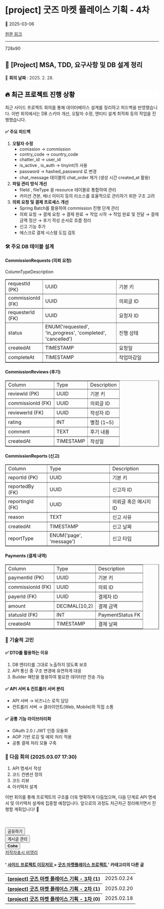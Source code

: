 # [project] 굿즈 마켓 플레이스 기획 - 4차

📅 2025-03-06

[원문 링크](https://code-chy.tistory.com/195)

---

<div class="area_view" id="article-view">
 <!-- System - START -->
 <div class="revenue_unit_wrap">
  <div class="revenue_unit_item adfit">
   <div class="revenue_unit_info">
    728x90
   </div>
   <ins class="kakao_ad_area" data-ad-height="90px" data-ad-unit="DAN-nP21vcNIK4cPjSVz" data-ad-width="728px" style="display: none;">
   </ins>
   <script async="async" src="//t1.daumcdn.net/kas/static/ba.min.js" type="text/javascript">
   </script>
  </div>
 </div>
 <!-- System - END -->
 <div class="contents_style">
  <h2 data-ke-size="size26">
   <span>
    📝 [Project]
   </span>
   <span>
    MSA, TDD, 요구사항 및 DB 설계 정리
   </span>
  </h2>
  <p data-ke-size="size16">
   <span style="background-color: #ffffff; color: #333333; text-align: start;">
    📅
    <span>
    </span>
   </span>
   <b>
    회의 날짜
   </b>
   <span style="background-color: #ffffff; color: #333333; text-align: start;">
    : 2025. 2. 28.
   </span>
  </p>
  <h2 data-ke-size="size26" style="background-color: #ffffff; color: #000000; text-align: start;">
   🔥 최근 프로젝트 진행 상황
  </h2>
  <p data-ke-size="size16">
   <span>
    최근 사이드 프로젝트 회의를 통해 데이터베이스 설계를 정리하고 피드백을 반영했습니다. 이번 회의에서는 DB 스키마 개선, 오탈자 수정, 엔티티 설계 최적화 등의 작업을 진행했습니다.
   </span>
  </p>
  <h4 data-ke-size="size20">
   <span>
    ✅ 주요 피드백
   </span>
  </h4>
  <ol data-ke-list-type="decimal" data-spread="true" style="list-style-type: decimal;">
   <li>
    <span>
     <b>
      오탈자 수정
     </b>
    </span>
    <ul data-ke-list-type="disc" data-spread="false" style="list-style-type: disc;">
     <li>
      <span>
       comission
      </span>
      <span>
       →
      </span>
      <span>
       commission
      </span>
     </li>
     <li>
      <span>
       contry_code
      </span>
      <span>
       →
      </span>
      <span>
       country_code
      </span>
     </li>
     <li>
      <span>
       chatter_id
      </span>
      <span>
       →
      </span>
      <span>
       user_id
      </span>
     </li>
     <li>
      <span>
       is_active
      </span>
      <span>
       ,
      </span>
      <span>
       is_auth
      </span>
      <span>
       →
      </span>
      <span>
       tinyint(1)
      </span>
      <span>
       사용
      </span>
     </li>
     <li>
      <span>
       password
      </span>
      <span>
       →
      </span>
      <span>
       hashed_password
      </span>
      <span>
       로 변경
      </span>
     </li>
     <li>
      <span>
       chat_message
      </span>
      <span>
       테이블의
      </span>
      <span>
       chat_order
      </span>
      <span>
       제거 (생성 시간
      </span>
      <span>
       created_at
      </span>
      <span>
       활용)
      </span>
     </li>
    </ul>
   </li>
   <li>
    <span>
     <b>
      파일 관리 방식 개선
     </b>
    </span>
    <ul data-ke-list-type="disc" data-spread="false" style="list-style-type: disc;">
     <li>
      <span>
       fileId
      </span>
      <span>
       ,
      </span>
      <span>
       fileType
      </span>
      <span>
       을
      </span>
      <span>
       resource
      </span>
      <span>
       테이블로 통합하여 관리
      </span>
     </li>
     <li>
      <span>
       커미션 견본, 배너 이미지 등의 리소스를 효율적으로 관리하기 위한 구조 고려
      </span>
     </li>
    </ul>
   </li>
   <li>
    <span>
     <b>
      의뢰 요청 및 결제 프로세스 개선
     </b>
    </span>
    <ul data-ke-list-type="disc" data-spread="false" style="list-style-type: disc;">
     <li>
      <span>
       Spring Batch를 활용하여
      </span>
      <span>
       commission
      </span>
      <span>
       진행 단계 관리
      </span>
     </li>
     <li>
      <span>
       의뢰 요청 → 결제 요청 → 결제 완료 → 작업 시작 → 작업 완료 및 전달 → 결제 금액 정산 → 후기 작성
      </span>
      <span>
       순서로 흐름 정리
      </span>
     </li>
     <li>
      <span>
       신고 기능 추가
      </span>
     </li>
     <li>
      <span>
       에스크로 결제 시스템 도입 검토
      </span>
     </li>
    </ul>
   </li>
  </ol>
  <h3 data-ke-size="size23">
   <span>
    🛠️ 주요 DB 테이블 설계
   </span>
  </h3>
  <h4 data-ke-size="size20">
   <span>
    <b>
     CommissionRequests (의뢰 요청)
    </b>
   </span>
  </h4>
  <p data-ke-size="size16">
   ColumnTypeDescription
  </p>
  <table border="1" data-ke-align="alignLeft" style="border-collapse: collapse; width: 100%;">
   <tbody>
    <tr>
     <td style="width: 22.6744%;">
      <span>
       requestId
      </span>
      <span>
       (PK)
      </span>
     </td>
     <td style="width: 48.9535%;">
      <span>
       UUID
      </span>
     </td>
     <td style="width: 28.3721%;">
      <span>
       기본 키
      </span>
     </td>
    </tr>
    <tr>
     <td style="width: 22.6744%;">
      <span>
       commissionId
      </span>
      <span>
       (FK)
      </span>
     </td>
     <td style="width: 48.9535%;">
      <span>
       UUID
      </span>
     </td>
     <td style="width: 28.3721%;">
      <span>
       의뢰글 ID
      </span>
     </td>
    </tr>
    <tr>
     <td style="width: 22.6744%;">
      <span>
       requesterId
      </span>
      <span>
       (FK)
      </span>
     </td>
     <td style="width: 48.9535%;">
      <span>
       UUID
      </span>
     </td>
     <td style="width: 28.3721%;">
      <span>
       요청자 ID
      </span>
     </td>
    </tr>
    <tr>
     <td style="width: 22.6744%;">
      <span>
       status
      </span>
     </td>
     <td style="width: 48.9535%;">
      <span>
       ENUM('requested', 'in_progress', 'completed', 'cancelled')
      </span>
     </td>
     <td style="width: 28.3721%;">
      <span>
       진행 상태
      </span>
     </td>
    </tr>
    <tr>
     <td style="width: 22.6744%;">
      <span>
       createdAt
      </span>
     </td>
     <td style="width: 48.9535%;">
      <span>
       TIMESTAMP
      </span>
     </td>
     <td style="width: 28.3721%;">
      <span>
       요청일
      </span>
     </td>
    </tr>
    <tr>
     <td style="width: 22.6744%;">
      <span>
       completeAt
      </span>
     </td>
     <td style="width: 48.9535%;">
      <span>
       TIMESTAMP
      </span>
     </td>
     <td style="width: 28.3721%;">
      <span>
       작업마감일
      </span>
     </td>
    </tr>
   </tbody>
  </table>
  <h4 data-ke-size="size20">
   <span>
    <b>
     CommissionReviews (후기)
    </b>
   </span>
  </h4>
  <table border="1" data-ke-align="alignLeft" style="border-collapse: collapse; width: 100%;">
   <tbody>
    <tr>
     <td>
      <span>
       Column
      </span>
     </td>
     <td>
      <span>
       Type
      </span>
     </td>
     <td>
      <span>
       Description
      </span>
     </td>
    </tr>
    <tr>
     <td>
      <span>
       reviewId
      </span>
      <span>
       (PK)
      </span>
     </td>
     <td>
      <span>
       UUID
      </span>
     </td>
     <td>
      <span>
       기본 키
      </span>
     </td>
    </tr>
    <tr>
     <td>
      <span>
       commissionId
      </span>
      <span>
       (FK)
      </span>
     </td>
     <td>
      <span>
       UUID
      </span>
     </td>
     <td>
      <span>
       의뢰글 ID
      </span>
     </td>
    </tr>
    <tr>
     <td>
      <span>
       reviewerId
      </span>
      <span>
       (FK)
      </span>
     </td>
     <td>
      <span>
       UUID
      </span>
     </td>
     <td>
      <span>
       작성자 ID
      </span>
     </td>
    </tr>
    <tr>
     <td>
      <span>
       rating
      </span>
     </td>
     <td>
      <span>
       INT
      </span>
     </td>
     <td>
      <span>
       별점 (1~5)
      </span>
     </td>
    </tr>
    <tr>
     <td>
      <span>
       comment
      </span>
     </td>
     <td>
      <span>
       TEXT
      </span>
     </td>
     <td>
      <span>
       후기 내용
      </span>
     </td>
    </tr>
    <tr>
     <td>
      <span>
       createdAt
      </span>
     </td>
     <td>
      <span>
       TIMESTAMP
      </span>
     </td>
     <td>
      <span>
       작성일
      </span>
     </td>
    </tr>
   </tbody>
  </table>
  <h4 data-ke-size="size20">
   <span>
    <b>
     CommissionReports (신고)
    </b>
   </span>
  </h4>
  <table border="1" data-ke-align="alignLeft" style="border-collapse: collapse; width: 100%;">
   <tbody>
    <tr>
     <td>
      <span>
       Column
      </span>
     </td>
     <td>
      <span>
       Type
      </span>
     </td>
     <td>
      <span>
       Description
      </span>
     </td>
    </tr>
    <tr>
     <td>
      <span>
       reportId
      </span>
      <span>
       (PK)
      </span>
     </td>
     <td>
      <span>
       UUID
      </span>
     </td>
     <td>
      <span>
       기본 키
      </span>
     </td>
    </tr>
    <tr>
     <td>
      <span>
       reportedBy
      </span>
      <span>
       (FK)
      </span>
     </td>
     <td>
      <span>
       UUID
      </span>
     </td>
     <td>
      <span>
       신고자 ID
      </span>
     </td>
    </tr>
    <tr>
     <td>
      <span>
       reportingId
      </span>
      <span>
       (FK)
      </span>
     </td>
     <td>
      <span>
       UUID
      </span>
     </td>
     <td>
      <span>
       의뢰글 혹은 메시지 ID
      </span>
     </td>
    </tr>
    <tr>
     <td>
      <span>
       reason
      </span>
     </td>
     <td>
      <span>
       TEXT
      </span>
     </td>
     <td>
      <span>
       신고 사유
      </span>
     </td>
    </tr>
    <tr>
     <td>
      <span>
       createdAt
      </span>
     </td>
     <td>
      <span>
       TIMESTAMP
      </span>
     </td>
     <td>
      <span>
       신고 날짜
      </span>
     </td>
    </tr>
    <tr>
     <td>
      <span>
       reportType
      </span>
     </td>
     <td>
      <span>
       ENUM('page', 'message')
      </span>
     </td>
     <td>
      <span>
       신고 타입
      </span>
     </td>
    </tr>
   </tbody>
  </table>
  <h4 data-ke-size="size20">
   <span>
    <b>
     Payments (결제 내역)
    </b>
   </span>
  </h4>
  <table border="1" data-ke-align="alignLeft" style="border-collapse: collapse; width: 100%;">
   <tbody>
    <tr>
     <td>
      <span>
       Column
      </span>
     </td>
     <td>
      <span>
       Type
      </span>
     </td>
     <td>
      <span>
       Description
      </span>
     </td>
    </tr>
    <tr>
     <td>
      <span>
       paymentId
      </span>
      <span>
       (PK)
      </span>
     </td>
     <td>
      <span>
       UUID
      </span>
     </td>
     <td>
      <span>
       기본 키
      </span>
     </td>
    </tr>
    <tr>
     <td>
      <span>
       commissionId
      </span>
      <span>
       (FK)
      </span>
     </td>
     <td>
      <span>
       UUID
      </span>
     </td>
     <td>
      <span>
       의뢰 ID
      </span>
     </td>
    </tr>
    <tr>
     <td>
      <span>
       payerId
      </span>
      <span>
       (FK)
      </span>
     </td>
     <td>
      <span>
       UUID
      </span>
     </td>
     <td>
      <span>
       결제자 ID
      </span>
     </td>
    </tr>
    <tr>
     <td>
      <span>
       amount
      </span>
     </td>
     <td>
      <span>
       DECIMAL(10,2)
      </span>
     </td>
     <td>
      <span>
       결제 금액
      </span>
     </td>
    </tr>
    <tr>
     <td>
      <span>
       statusId
      </span>
      <span>
       (FK)
      </span>
     </td>
     <td>
      <span>
       INT
      </span>
     </td>
     <td>
      <span>
       PaymentStatus FK
      </span>
     </td>
    </tr>
    <tr>
     <td>
      <span>
       createdAt
      </span>
     </td>
     <td>
      <span>
       TIMESTAMP
      </span>
     </td>
     <td>
      <span>
       결제 날짜
      </span>
     </td>
    </tr>
   </tbody>
  </table>
  <h3 data-ke-size="size23">
   <span>
    🚀 기술적 고민
   </span>
  </h3>
  <h4 data-ke-size="size20">
   <span>
    ✅ DTO를 활용하는 이유
   </span>
  </h4>
  <ol data-ke-list-type="decimal" data-spread="false" style="list-style-type: decimal;">
   <li>
    <span>
     DB 엔티티를 그대로 노출하지 않도록 보호
    </span>
   </li>
   <li>
    <span>
     API 통신 중 구조 변경에 유연하게 대응
    </span>
   </li>
   <li>
    <span>
     Builder 패턴을 활용하여 필요한 데이터만 전송 가능
    </span>
   </li>
  </ol>
  <h4 data-ke-size="size20">
   <span>
    ✅ API 서버 &amp; 컨트롤러 서버 분리
   </span>
  </h4>
  <ul data-ke-list-type="disc" data-spread="false" style="list-style-type: disc;">
   <li>
    <span>
     API 서버 → 비즈니스 로직 담당
    </span>
   </li>
   <li>
    <span>
     컨트롤러 서버 → 클라이언트(Web, Mobile)와 직접 소통
    </span>
   </li>
  </ul>
  <h4 data-ke-size="size20">
   <span>
    ✅ 공통 기능 라이브러리화
   </span>
  </h4>
  <ul data-ke-list-type="disc" data-spread="false" style="list-style-type: disc;">
   <li>
    <span>
     OAuth 2.0 / JWT 인증 모듈화
    </span>
   </li>
   <li>
    <span>
     AOP 기반 로깅 및 예외 처리 적용
    </span>
   </li>
   <li>
    <span>
     공통 결제 처리 모듈 구축
    </span>
   </li>
  </ul>
  <h3 data-ke-size="size23">
   <span>
    📌 다음 회의 (2025.03.07 17:30)
   </span>
  </h3>
  <ol data-ke-list-type="decimal" data-spread="false" style="list-style-type: decimal;">
   <li>
    <span>
     API 명세서 작성
    </span>
   </li>
   <li>
    <span>
     코드 컨벤션 정의
    </span>
   </li>
   <li>
    <span>
     코드 리뷰
    </span>
   </li>
   <li>
    <span>
     아키텍처 설계
    </span>
   </li>
  </ol>
  <p data-ke-size="size16">
   <span>
    이번 회의를 통해 프로젝트의 구조를 더욱 명확하게 다듬었으며, 다음 단계로 API 명세서 및 아키텍처 설계에 집중할 예정입니다. 앞으로의 과정도 차근차근 정리해가면서 진행할 계획입니다! 🚀
   </span>
  </p>
 </div>
 <!-- System - START -->
 <!-- System - END -->
 <script async="" crossorigin="anonymous" onerror="changeAdsenseToAdfit()" src="https://pagead2.googlesyndication.com/pagead/js/adsbygoogle.js?client=ca-pub-9527582522912841">
 </script>
 <!-- inventory -->
 <ins class="adsbygoogle" data-ad-adfit-unit="DAN-HCZEy0KQLPMGnGuC" data-ad-client="ca-pub-9527582522912841" data-ad-format="auto" data-ad-slot="4947159016" data-ad-type="inventory" data-full-width-responsive="true" style="margin:50px 0; display:block">
 </ins>
 <script id="adsense_script">
  (adsbygoogle = window.adsbygoogle || []).push({});
 </script>
 <script>
  if(window.ObserveAdsenseUnfilledState !== undefined){ ObserveAdsenseUnfilledState(); }
 </script>
 <div class="container_postbtn #post_button_group">
  <div class="postbtn_like">
   <script>
    window.ReactionButtonType = 'reaction';
window.ReactionApiUrl = '//code-chy.tistory.com/reaction';
window.ReactionReqBody = {
    entryId: 195
}
   </script>
   <div class="wrap_btn" data-tistory-react-app="Reaction" id="reaction-195">
   </div>
   <div class="wrap_btn wrap_btn_share">
    <button aria-expanded="false" class="btn_post sns_btn btn_share" data-blog-title="Cohe" data-description="📝 [Project]MSA, TDD, 요구사항 및 DB 설계 정리📅 회의 날짜: 2025. 2. 28.🔥 최근 프로젝트 진행 상황최근 사이드 프로젝트 회의를 통해 데이터베이스 설계를 정리하고 피드백을 반영했습니다. 이번 회의에서는 DB 스키마 개선, 오탈자 수정, 엔티티 설계 최적화 등의 작업을 진행했습니다.✅ 주요 피드백오탈자 수정comission → commissioncontry_code → country_codechatter_id → user_idis_active, is_auth → tinyint(1) 사용password → hashed_password로 변경chat_message 테이블의 chat_order 제거 (생성 시간 created_at 활용)파일 관리 방식 개선fileId, file.." data-pc-url="https://code-chy.tistory.com/195" data-profile-image="https://tistory1.daumcdn.net/tistory/5646409/attach/8bf562b73e38446a9f0bb065fc30f867" data-profile-name="코헤0121" data-relative-pc-url="/195" data-thumbnail-url="https://t1.daumcdn.net/tistory_admin/static/images/openGraph/opengraph.png" data-title="[project] 굿즈 마켓 플레이스 기획 - 4차" type="button">
     <span class="ico_postbtn ico_share">
      공유하기
     </span>
    </button>
    <div class="layer_post" id="tistorySnsLayer">
    </div>
   </div>
   <div class="wrap_btn wrap_btn_etc" data-category-visibility="public" data-entry-id="195" data-entry-visibility="public">
    <button aria-expanded="false" class="btn_post btn_etc2" type="button">
     <span class="ico_postbtn ico_etc">
      게시글 관리
     </span>
    </button>
    <div class="layer_post" id="tistoryEtcLayer">
    </div>
   </div>
  </div>
  <button class="btn_menu_toolbar btn_subscription #subscribe" data-blog-id="5646409" data-device="web_pc" data-tiara-action-name="구독 버튼_클릭" data-url="https://code-chy.tistory.com/195" type="button">
   <em class="txt_state">
   </em>
   <strong class="txt_tool_id">
    Cohe
   </strong>
   <span class="img_common_tistory ico_check_type1">
   </span>
  </button>
  <div class="postbtn_ccl" data-ccl-derive="1" data-ccl-type="6">
   <a class="link_ccl" href="https://creativecommons.org/licenses/by-nc/4.0/deed.ko" rel="license" target="_blank">
    <span class="bundle_ccl">
     <span class="ico_postbtn ico_ccl1">
      저작자표시
     </span>
     <span class="ico_postbtn ico_ccl2">
      비영리
     </span>
    </span>
   </a>
  </div>
  <!--
            <rdf:RDF xmlns="https://web.resource.org/cc/" xmlns:dc="https://purl.org/dc/elements/1.1/" xmlns:rdf="https://www.w3.org/1999/02/22-rdf-syntax-ns#">
                <Work rdf:about="">
                    <license rdf:resource="https://creativecommons.org/licenses/by-nc/4.0/deed.ko" />
                </Work>
                <License rdf:about="https://creativecommons.org/licenses/by-nc/4.0/deed.ko">
                    <permits rdf:resource="https://web.resource.org/cc/Reproduction"/>
                    <permits rdf:resource="https://web.resource.org/cc/Distribution"/>
                    <requires rdf:resource="https://web.resource.org/cc/Notice"/>
                    <requires rdf:resource="https://web.resource.org/cc/Attribution"/>
                    <permits rdf:resource="https://web.resource.org/cc/DerivativeWorks"/>
<prohibits rdf:resource="https://web.resource.org/cc/CommercialUse"/>

                </License>
            </rdf:RDF>
            -->
  <div data-tistory-react-app="SupportButton">
  </div>
 </div>
 <!-- PostListinCategory - START -->
 <div class="another_category another_category_color_gray">
  <h4>
   '
   <a href="/category/%EC%82%AC%EC%9D%B4%EB%93%9C%20%ED%94%84%EB%A1%9C%EC%A0%9D%ED%8A%B8%20%EC%9D%B4%EB%AA%A8%EC%A0%80%EB%AA%A8">
    사이드 프로젝트 이모저모
   </a>
   &gt;
   <a href="/category/%EC%82%AC%EC%9D%B4%EB%93%9C%20%ED%94%84%EB%A1%9C%EC%A0%9D%ED%8A%B8%20%EC%9D%B4%EB%AA%A8%EC%A0%80%EB%AA%A8/%EA%B5%BF%EC%A6%88%20%EB%A7%88%EC%BC%93%ED%94%8C%EB%A0%88%EC%9D%B4%EC%8A%A4%20%ED%94%84%EB%A1%9C%EC%A0%9D%ED%8A%B8">
    굿즈 마켓플레이스 프로젝트
   </a>
   ' 카테고리의 다른 글
  </h4>
  <table>
   <tr>
    <th>
     <a href="/190">
      [project] 굿즈 마켓 플레이스 기획 - 3차
     </a>
     <span>
      (1)
     </span>
    </th>
    <td>
     2025.02.24
    </td>
   </tr>
   <tr>
    <th>
     <a href="/189">
      [project] 굿즈 마켓 플레이스 기획 - 2차
     </a>
     <span>
      (1)
     </span>
    </th>
    <td>
     2025.02.20
    </td>
   </tr>
   <tr>
    <th>
     <a href="/188">
      [project] 굿즈 마켓 플레이스 기획 - 1차
     </a>
     <span>
      (0)
     </span>
    </th>
    <td>
     2025.02.18
    </td>
   </tr>
  </table>
 </div>
 <!-- PostListinCategory - END -->
</div>
